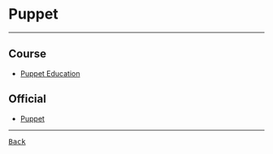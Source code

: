 # Puppet

---

## Course

- [Puppet Education](https://training.puppet.com/learn)

## Official

- [Puppet](https://www.puppet.com/)

---

[<kbd> Back </kbd>](./readme.md)
